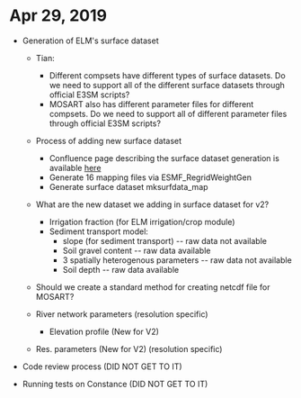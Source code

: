 # Apr 29, 2019

- Generation of ELM's surface dataset
  - Tian: 
    - Different compsets have different types of surface datasets. Do we need to support all of the different surface datasets through official E3SM scripts? 
    - MOSART also has different parameter files for different compsets. Do we need to support all of different parameter files through official E3SM scripts?
    
  - Process of adding new surface dataset
    - Confluence page describing the surface dataset generation is available [here](https://acme-climate.atlassian.net/wiki/spaces/ED/pages/17498263/CLM4.5+dataset+for+year+1850+at+ne120np4+resolution)
    - Generate 16 mapping files via ESMF_RegridWeightGen
    - Generate surface dataset mksurfdata_map

  - What are the new dataset we adding in surface dataset for v2?
    - Irrigation fraction (for ELM irrigation/crop module)
    - Sediment transport model:
      - slope (for sediment transport) -- raw data not available
      - Soil gravel content -- raw data available
      - 3 spatially heterogenous parameters -- raw data not available
      - Soil depth -- raw data available

  - Should we create a standard method for creating netcdf file for MOSART?
   - River network parameters (resolution specific)
     - Elevation profile (New for V2)
   - Res. parameters (New for V2) (resolution specific)

- Code review process (DID NOT GET TO IT)

- Running tests on Constance (DID NOT GET TO IT)
